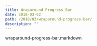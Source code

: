 ```yaml
---
title: Wraparound Progress Bar
date: 2018-03-02
path: /2018/03/wraparound-progress-bar/
description: ""
---
```

wraparound-progress-bar.markdown
